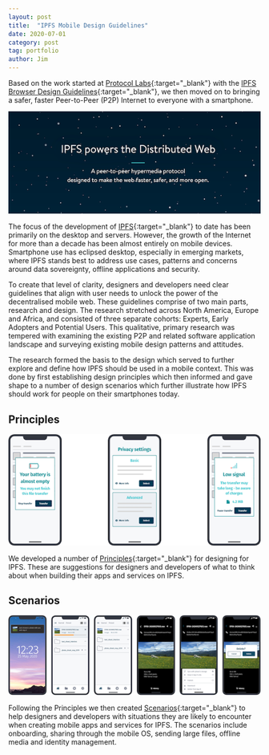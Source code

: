 ```yaml
---
layout: post
title:  "IPFS Mobile Design Guidelines"
date: 2020-07-01
category: post
tag: portfolio
author: Jim
---
```


Based on the work started at [Protocol Labs](https://protocol.ai/){:target="_blank"} with the [IPFS Browser Design Guidelines](https://protocol-labs.gitbook.io/ipfs-mobile-design-guide/){:target="_blank"}, we then moved on to bringing a safer, faster Peer-to-Peer (P2P) Internet to everyone with a smartphone.

![](/assets/images/IPFS.png)

The focus of the development of [IPFS](https://ipfs.io/){:target="_blank"} to date has been primarily on the desktop and servers. However, the growth of the Internet for more than a decade has been almost entirely on mobile devices. Smartphone use has eclipsed desktop, especially in emerging markets, where IPFS stands best to address use cases, patterns and concerns around data sovereignty, offline applications and security.

To create that level of clarity, designers and developers need clear guidelines that align with user needs to unlock the power of the decentralised mobile web. These guidelines comprise of two main parts, research and design. The research stretched across North America, Europe and Africa, and consisted of three separate cohorts: Experts, Early Adopters and Potential Users. This qualitative, primary research was tempered with examining the existing P2P and related software application landscape and surveying existing mobile design patterns and attitudes.

The research formed the basis to the design which served to further explore and define how IPFS should be used in a mobile context. This was done by first establishing design principles which then informed and gave shape to a number of design scenarios which further illustrate how IPFS should work for people on their smartphones today.

## Principles

![IPFS Mobile Design Guidelines Principles](/assets/images/IPFS-mobile-principles.png)

We developed a number of [Principles](https://protocol-labs.gitbook.io/ipfs-mobile-design-guide/design/principles){:target="_blank"} for designing for IPFS. These are suggestions for designers and developers of what to think about when building their apps and services on IPFS.

## Scenarios

![IPFS Mobile Design Guidelines Scenarios](/assets/images/IPFS-mobile-scenarios.png)

Following the Principles we then created [Scenarios](https://protocol-labs.gitbook.io/ipfs-mobile-design-guide/design/scenarios){:target="_blank"} to help designers and developers with situations they are likely to encounter when creating mobile apps and services for IPFS. The scenarios include onboarding, sharing through the mobile OS, sending large files, offline media and identity management.
